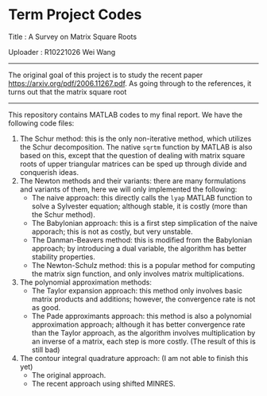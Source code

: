 # Term Project Codes
Title : A Survey on Matrix Square Roots

Uploader : R10221026 Wei Wang

------

The original goal of this project is to study the recent paper https://arxiv.org/pdf/2006.11267.pdf.
As going through to the references, it turns out that the matrix square root 

------
This repository contains MATLAB codes to my final report. We have the following code files:
1. The Schur method: this is the only non-iterative method, which utilizes the Schur decomposition. The native `sqrtm` function by MATLAB is also based on this, except that the question of dealing with matrix square roots of upper triangular matrices can be sped up through divide and conquerish ideas.
2. The Newton methods and their variants: there are many formulations and variants of them, here we will only implemented the following:
    * The naive approach: this directly calls the `lyap` MATLAB function to solve a Sylvester equation; although stable, it is costly (more than the Schur method).
    * The Babylonian approach: this is a first step simplication of the naive apporach; this is not as costly, but very unstable.
    * The Danman-Beavers method: this is modified from the Babylonian approach; by introducing a dual variable, the algorithm has better stability properties.
    * The Newton-Schulz method: this is a popular method for computing the matrix sign function, and only involves matrix multiplications.
3. The polynomial approximation methods:
    * The Taylor expansion approach: this method only involves basic matrix products and additions; however, the convergence rate is not as good.
    * The Pade approximants approach: this method is also a polynomial approximation approach; although it has better convergence rate than the Taylor approach, as the algorithm involves multiplication by an inverse of a matrix, each step is more costly. (The result of this is still bad)
4. The contour integral quadrature approach: (I am not able to finish this yet)
    * The original approach.
    * The recent approach using shifted MINRES.
